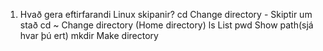 1. Hvað gera eftirfarandi Linux skipanir?
	cd	Change directory - Skiptir um stað
	cd ~	Change directory (Home directory)
	ls	List
	pwd	Show path(sjá hvar þú ert)
	mkdir	Make directory
